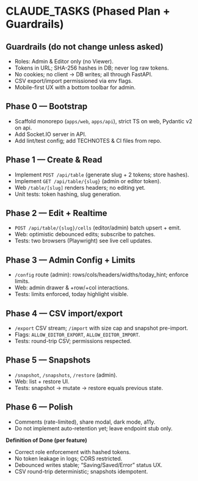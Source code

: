 # CLAUDE_TASKS (Phased Plan + Guardrails)

## Guardrails (do not change unless asked)
- Roles: Admin & Editor only (no Viewer).
- Tokens in URL; SHA-256 hashes in DB; never log raw tokens.
- No cookies; no client → DB writes; all through FastAPI.
- CSV export/import permissioned via env flags.
- Mobile-first UX with a bottom toolbar for admin.

## Phase 0 — Bootstrap
- Scaffold monorepo (`apps/web`, `apps/api`), strict TS on web, Pydantic v2 on api.
- Add Socket.IO server in API.
- Add lint/test config; add TECHNOTES & CI files from repo.

## Phase 1 — Create & Read
- Implement `POST /api/table` (generate slug + 2 tokens; store hashes).
- Implement `GET /api/table/{slug}` (admin or editor token).
- Web `/table/[slug]` renders headers; no editing yet.
- Unit tests: token hashing, slug generation.

## Phase 2 — Edit + Realtime
- `POST /api/table/{slug}/cells` (editor/admin) batch upsert + emit.
- Web: optimistic debounced edits; subscribe to patches.
- Tests: two browsers (Playwright) see live cell updates.

## Phase 3 — Admin Config + Limits
- `/config` route (admin): rows/cols/headers/widths/today_hint; enforce limits.
- Web: admin drawer & +row/+col interactions.
- Tests: limits enforced, today highlight visible.

## Phase 4 — CSV import/export
- `/export` CSV stream; `/import` with size cap and snapshot pre-import.
- Flags: `ALLOW_EDITOR_EXPORT`, `ALLOW_EDITOR_IMPORT`.
- Tests: round-trip CSV; permissions respected.

## Phase 5 — Snapshots
- `/snapshot`, `/snapshots`, `/restore` (admin).
- Web: list + restore UI.
- Tests: snapshot → mutate → restore equals previous state.

## Phase 6 — Polish
- Comments (rate-limited), share modal, dark mode, a11y.
- Do not implement auto-retention yet; leave endpoint stub only.

**Definition of Done (per feature)**
- Correct role enforcement with hashed tokens.
- No token leakage in logs; CORS restricted.
- Debounced writes stable; “Saving/Saved/Error” status UX.
- CSV round-trip deterministic; snapshots idempotent.